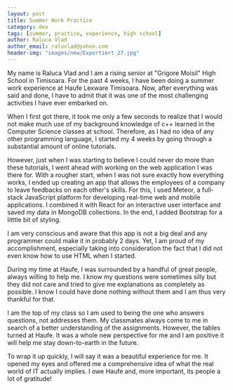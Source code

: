 ```yaml
---
layout: post
title: Summer Work Practice
category: dev
tags: [summer, practice, experience, high school]
author: Raluca Vlad
author_email: raluvlad@yahoo.com
header-img: "images/new/Exportiert_27.jpg"
---
```


My name is Raluca Vlad and I am a rising senior at "Grigore Moisil" High School in Timisoara. For the past 4 weeks, I have been doing a summer work experience at Haufe Lexware Timisoara. Now, after everything was said and done, I have to admit that it was one of the most challenging activities I have ever embarked on.      

When I first got there, it took me only a few seconds to realize that I would not make much use of my background knowledge of c++ learned in the Computer Science classes at school. Therefore, as I had no idea of any other programming language, I started my 4 weeks by going through a substantial amount of online tutorials.  

However, just when I was starting to believe I could never do more than these tutorials, I went ahead with working on the web application I was there for. With a rougher start, when I was not sure exactly how everything works, I ended up creating an app that allows the employees of a company to leave feedbacks on each other's skills. For this, I used Meteor, a full-stack JavaScript platform for developing real-time web and mobile applications. I combined it with React for an interactive user interface and saved my data in MongoDB collections. In the end, I added Bootstrap for a litttle bit of styling.

I am very conscious and aware that this app is not a big deal and any programmer could make it in probably 2 days. Yet, I am proud of my accomplishment, especially taking into consideration the fact that I did not even know how to use HTML when I started.

During my time at Haufe, I was surrounded by a handful of great people, always willing to help me. I know my questions were sometimes silly but they did not care and tried to give me explanations as completely as possible. I know I could have done nothing without them and I am thus very thankful for that.

I am the top of my class so I am used to being the one who answers questions, not addresses them. My classmates always come to me in search of a better understanding of the assignments. However, the tables turned at Haufe. It was a whole new perspective for me and I am positive it will help me stay down-to-earth in the future.

To wrap it up quickly, I will say it was a beautiful experience for me. It opened my eyes and offered me a comprehensive idea of what the real world of IT actually implies. I owe Haufe and, more important, its people a lot of gratitude!
